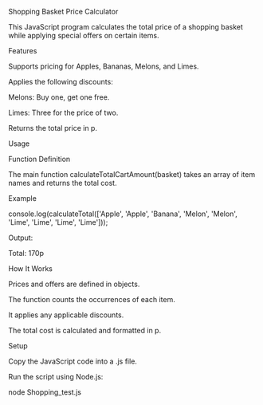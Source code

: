 Shopping Basket Price Calculator

This JavaScript program calculates the total price of a shopping basket while applying special offers on certain items.

Features

Supports pricing for Apples, Bananas, Melons, and Limes.

Applies the following discounts:

Melons: Buy one, get one free.

Limes: Three for the price of two.

Returns the total price in p.

Usage

Function Definition

The main function calculateTotalCartAmount(basket) takes an array of item names and returns the total cost.

Example

console.log(calculateTotal(['Apple', 'Apple', 'Banana', 'Melon', 'Melon', 'Lime', 'Lime', 'Lime', 'Lime']));

Output:

Total: 170p

How It Works

Prices and offers are defined in objects.

The function counts the occurrences of each item.

It applies any applicable discounts.

The total cost is calculated and formatted in p.

Setup

Copy the JavaScript code into a .js file.

Run the script using Node.js:

node Shopping_test.js
